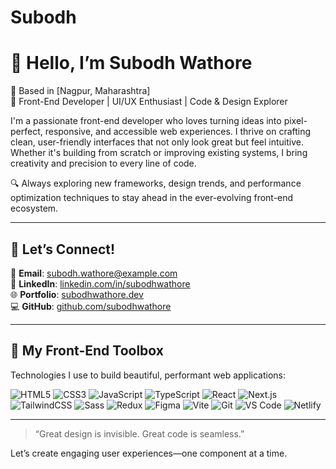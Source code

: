 # Subodh
# 👋 Hello, I’m Subodh Wathore

🌆 Based in [Nagpur, Maharashtra]  
🎨 Front-End Developer | UI/UX Enthusiast | Code & Design Explorer

I'm a passionate front-end developer who loves turning ideas into pixel-perfect, responsive, and accessible web experiences. I thrive on crafting clean, user-friendly interfaces that not only look great but feel intuitive. Whether it's building from scratch or improving existing systems, I bring creativity and precision to every line of code.

🔍 Always exploring new frameworks, design trends, and performance optimization techniques to stay ahead in the ever-evolving front-end ecosystem.

---

## 💬 Let’s Connect!

📧 **Email**: subodh.wathore@example.com  
🔗 **LinkedIn**: [linkedin.com/in/subodhwathore](https://https://www.linkedin.com/in/subodh-wathore-10a043251?lipi=urn%3Ali%3Apage%3Ad_flagship3_profile_view_base_contact_details%3BGJWtSM2MTBqfRVl3HGtWLw%3D%3D)  
🌐 **Portfolio**: [subodhwathore.dev](https://subodhwathore.dev)  
💻 **GitHub**: [github.com/subodhwathore](https://github.com/subodhwathore)

---

## 🧰 My Front-End Toolbox

Technologies I use to build beautiful, performant web applications:

![HTML5](https://img.shields.io/badge/html5-%23E34F26.svg?style=for-the-badge&logo=html5&logoColor=white)
![CSS3](https://img.shields.io/badge/css3-%231572B6.svg?style=for-the-badge&logo=css3&logoColor=white)
![JavaScript](https://img.shields.io/badge/javascript-%23323330.svg?style=for-the-badge&logo=javascript&logoColor=%23F7DF1E)
![TypeScript](https://img.shields.io/badge/typescript-%23007ACC.svg?style=for-the-badge&logo=typescript&logoColor=white)
![React](https://img.shields.io/badge/react-%2320232a.svg?style=for-the-badge&logo=react&logoColor=%2361DAFB)
![Next.js](https://img.shields.io/badge/next.js-%23000000.svg?style=for-the-badge&logo=nextdotjs&logoColor=white)
![TailwindCSS](https://img.shields.io/badge/tailwindcss-%2338B2AC.svg?style=for-the-badge&logo=tailwind-css&logoColor=white)
![Sass](https://img.shields.io/badge/Sass-%23CC6699.svg?style=for-the-badge&logo=sass&logoColor=white)
![Redux](https://img.shields.io/badge/redux-%23593d88.svg?style=for-the-badge&logo=redux&logoColor=white)
![Figma](https://img.shields.io/badge/figma-%23F24E1E.svg?style=for-the-badge&logo=figma&logoColor=white)
![Vite](https://img.shields.io/badge/Vite-%23646CFF.svg?style=for-the-badge&logo=vite&logoColor=white)
![Git](https://img.shields.io/badge/git-%23F05033.svg?style=for-the-badge&logo=git&logoColor=white)
![VS Code](https://img.shields.io/badge/VS%20Code-%23007ACC.svg?style=for-the-badge&logo=visual-studio-code&logoColor=white)
![Netlify](https://img.shields.io/badge/netlify-%23000000.svg?style=for-the-badge&logo=netlify&logoColor=white)

---

> “Great design is invisible. Great code is seamless.”

Let’s create engaging user experiences—one component at a time.
